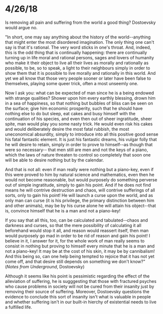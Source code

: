 # 4/26/18

Is removing all pain and suffering from the world a good thing? Dostoevsky would argue no.

"In short, one may say anything about the history of the world--anything that might enter the most disordered imagination. The only thing one can't say is that it's rational. The very word sticks in one's throat. And, indeed, this is the odd thing that is continually happening: there are continually turning up in life moral and rational persons, sages and lovers of humanity who make it their object to live all their lives as morally and rationally as possible, to be, so to speak, a light to their neighbours simply in order to show them that it is possible to live morally and rationally in this world. And yet we all know that those very people sooner or later have been false to themselves, playing some queer trick, often a most unseemly one. 

Now I ask you: what can be expected of man since he is a being endowed with strange qualities? Shower upon him every earthly blessing, drown him in a sea of happiness, so that nothing but bubbles of bliss can be seen on the surface; give him economic prosperity, such that he should have nothing else to do but sleep, eat cakes and busy himself with the continuation of his species, and even then out of sheer ingratitude, sheer spite, man would play you some nasty trick. He would even risk his cakes and would deliberately desire the most fatal rubbish, the most uneconomical absurdity, simply to introduce into all this positive good sense his fatal fantastic element. It is just his fantastic dreams, his vulgar folly that he will desire to retain, simply in order to prove to himself--as though that were so necessary-- that men still are men and not the keys of a piano, which the laws of nature threaten to control so completely that soon one will be able to desire nothing but by the calendar.

And that is not all: even if man really were nothing but a piano-key, even if this were proved to him by natural science and mathematics, even then he would not become reasonable, but would purposely do something perverse out of simple ingratitude, simply to gain his point. And if he does not find means he will contrive destruction and chaos, will contrive sufferings of all sorts, only to gain his point! He will launch a curse upon the world, and as only man can curse (it is his privilege, the primary distinction between him and other animals), may be by his curse alone he will attain his object--that is, convince himself that he is a man and not a piano-key!

If you say that all this, too, can be calculated and tabulated--chaos and darkness and curses, so that the mere possibility of calculating it all beforehand would stop it all, and reason would reassert itself, then man would purposely go mad in order to be rid of reason and gain his point! I believe in it, I answer for it, for the whole work of man really seems to consist in nothing but proving to himself every minute that he is a man and not a piano-key! It may be at the cost of his skin, it may be by cannibalism! And this being so, can one help being tempted to rejoice that it has not yet come off, and that desire still depends on something we don't know?" (<em>Notes from Underground</em>, Dostoevsky)


Although it seems like his point is pessimistic regarding the effect of the alleviation of suffering, he is sugggesting that those with fractured psyches who cause problems in society will not be cured from their insanity just by removing their source of suffering. Moreover, Dostoevsky questions the evidence to conclude this sort of insanity isn't what is valuable in people and whether suffering isn't in our built-in hierchy of existential needs to live a fulfilled life.
